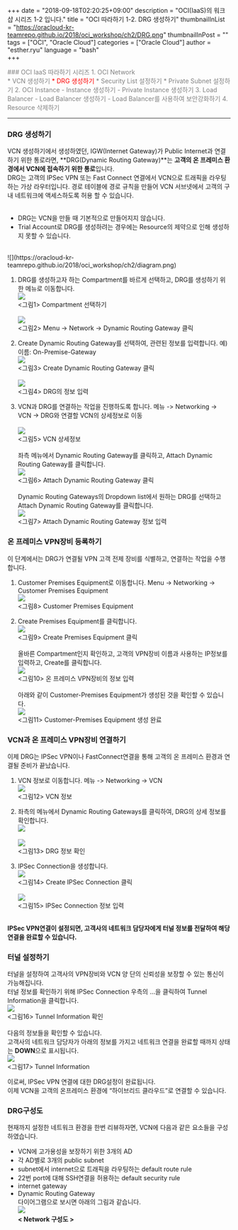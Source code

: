 
+++
date = "2018-09-18T02:20:25+09:00"
description = "OCI(IaaS)의 워크샵 시리즈 1-2 입니다."
title = "OCI 따라하기 1-2. DRG 생성하기"
thumbnailInList = "https://oracloud-kr-teamrepo.github.io/2018/oci_workshop/ch2/DRG.png"
thumbnailInPost = ""
tags = ["OCI", "Oracle Cloud"]
categories = ["Oracle Cloud"]
author = "esther.ryu"
language = "bash"  
+++

<font color=grey>
### OCI IaaS 따라하기 시리즈
1. OCI Network<br>
	* VCN 생성하기</font><font color=red>
	* DRG 생성하기</font><font color=grey>
	* Security List 설정하기
	* Private Subnet 설정하기
2. OCI Instance
	- Instance 생성하기
	- Private Instance 생성하기
3. Load Balancer
	- Load Balancer 생성하기
	- Load Balancer를 사용하여 보안강화하기
4. Resource 삭제하기</font><br>

---

### DRG 생성하기
VCN 생성하기에서 생성하였던, IGW(Internet Gateway)가 Public Internet과 연결하기 위한 통로라면, **DRG(Dynamic Routing Gateway)**는 **고객의 온 프레미스 환경에서 VCN에 접속하기 위한 통로**입니다. <br>
DRG는 고객의 IPSec VPN 또는 Fast Connect 연결에서 VCN으로 트래픽을 라우팅하는 가상 라우터입니다. 경로 테이블에 경로 규칙을 만들어 VCN 서브넷에서 고객의 구내 네트워크에 액세스하도록 허용 할 수 있습니다. 
<br><br>
* DRG는 VCN을 만들 때 기본적으로 만들어지지 않습니다. <br>
* Trial Account로 DRG를 생성하려는 경우에는 Resource의 제약으로 인해 생성하지 못할 수 있습니다.

<br>
![](https://oracloud-kr-teamrepo.github.io/2018/oci_workshop/ch2/diagram.png)<br>
<DRG의 구성도>

1. DRG를 생성하고자 하는 Compartment를 바르게 선택하고, DRG를 생성하기 위한 메뉴로 이동합니다.
<br>![](https://oracloud-kr-teamrepo.github.io/2018/oci_workshop/ch2/Picture1.png)<br>
<그림1> Compartment 선택하기<br>
<br>![](https://oracloud-kr-teamrepo.github.io/2018/oci_workshop/ch2/Picture2.png)<br>
<그림2> Menu -> Network -> Dynamic Routing Gateway 클릭

2. Create Dynamic Routing Gateway를 선택하여, 관련된 정보를 입력합니다.
예) 이름: On-Premise-Gateway
<br>![](https://oracloud-kr-teamrepo.github.io/2018/oci_workshop/ch2/Picture3.png)<br>
<그림3> Create Dynamic Routing Gateway 클릭<br>
<br>![](https://oracloud-kr-teamrepo.github.io/2018/oci_workshop/ch2/Picture4.png)<br>
<그림4> DRG의 정보 입력

3. VCN과 DRG를 연결하는 작업을 진행하도록 합니다.
메뉴 -> Networking -> VCN -> DRG와 연결할 VCN의 상세정보로 이동<br>
<br>![](https://oracloud-kr-teamrepo.github.io/2018/oci_workshop/ch2/Picture6.png)<br>
<그림5> VCN 상세정보 <br><br>
좌측 메뉴에서 Dynamic Routing Gateway를 클릭하고, Attach Dynamic Routing Gateway를 클릭합니다.
<br>![](https://oracloud-kr-teamrepo.github.io/2018/oci_workshop/ch2/Picture7.png)<br>
<그림6> Attach Dynamic Routing Gateway 클릭<br><br>
Dynamic Routing Gateways의 Dropdown list에서 원하는 DRG를 선택하고 Attach Dynamic Routing Gateway를 클릭합니다.
<br>![](https://oracloud-kr-teamrepo.github.io/2018/oci_workshop/ch2/Picture8.png)<br>
<그림7> Attach Dynamic Routing Gateway 정보 입력  

### 온 프레미스 VPN장비 등록하기 
이 단계에서는 DRG가 연결될 VPN 고객 전제 장비를 식별하고, 연결하는 작업을 수행합니다.

1. Customer Premises Equipment로 이동합니다.
Menu -> Networking -> Customer Premises Equipment
<br>![](https://oracloud-kr-teamrepo.github.io/2018/oci_workshop/ch2/Picture9.png)<br>
<그림8> Customer Premises Equipment

2. Create Premises Equipment를 클릭합니다.
<br>![](https://oracloud-kr-teamrepo.github.io/2018/oci_workshop/ch2/Picture10.png)<br>
<그림9> Create Premises Equipment 클릭<br><br>
올바른 Compartment인지 확인하고, 고객의 VPN장비 이름과 사용하는 IP정보를 입력하고, Create를 클릭합니다.
<br>![](https://oracloud-kr-teamrepo.github.io/2018/oci_workshop/ch2/Picture11.png)<br>
<그림10> 온 프레미스 VPN장비의 정보 입력<br><br>
아래와 같이 Customer-Premises Equipment가 생성된 것을 확인할 수 있습니다.
<br>![](https://oracloud-kr-teamrepo.github.io/2018/oci_workshop/ch2/Picture12.png)<br>
<그림11> Customer-Premises Equipment 생성 완료

### VCN과 온 프레미스 VPN장비 연결하기 
이제 DRG는 IPSec VPN이나 FastConnect연결을 통해 고객의 온 프레미스 환경과 연결될 준비가 끝났습니다.


1. VCN 정보로 이동합니다.
메뉴 -> Networking -> VCN 
<br>![](https://oracloud-kr-teamrepo.github.io/2018/oci_workshop/ch2/Picture13.png)<br>
<그림12> VCN 정보

2. 좌측의 메뉴에서 Dynamic Routing Gateways를 클릭하여, DRG의 상세 정보를 확인합니다.
<br>![](https://oracloud-kr-teamrepo.github.io/2018/oci_workshop/ch2/Picture14.png)<br>
<br>![](https://oracloud-kr-teamrepo.github.io/2018/oci_workshop/ch2/Picture15.png)<br>
<그림13> DRG 정보 확인

3. IPSec Connection을 생성합니다.
<br>![](https://oracloud-kr-teamrepo.github.io/2018/oci_workshop/ch2/Picture16.png)<br>
<그림14> Create IPSec Connection 클릭<br>
<br>![](https://oracloud-kr-teamrepo.github.io/2018/oci_workshop/ch2/Picture17.png)<br>
<그림15> IPSec Connection 정보 입력<br><br>

**IPSec VPN연결이 설정되면, 고객사의 네트워크 담당자에게 터널 정보를 전달하여 해당 연결을 완료할 수 있습니다.**

### 터널 설정하기 
터널을 설정하여 고객사의 VPN장비와 VCN 양 단의 신뢰성을 보장할 수 있는 통신이 가능해집니다.<br>
터널 정보를 확인하기 위해 IPSec Connection 우측의 …을 클릭하여 Tunnel Information을 클릭합니다.
<br>![](https://oracloud-kr-teamrepo.github.io/2018/oci_workshop/ch2/Picture18.png)<br>
<그림16> Tunnel Information 확인 <br><br>
다음의 정보들을 확인할 수 있습니다.  <br>
고객사의 네트워크 담당자가 아래의 정보를 가지고 네트워크 연결을 완료할 때까지 상태는 **DOWN**으로 표시됩니다.
<br>![](https://oracloud-kr-teamrepo.github.io/2018/oci_workshop/ch2/Picture19.png)<br>
<그림17> Tunnel Information<br>

이로써, IPSec VPN 연결에 대한 DRG설정이 완료됩니다. <br>이제 VCN을 고객의 온프레미스 환경에 “하이브리드 클라우드”로 연결할 수 있습니다.

### DRG구성도
현재까지 설정한 네트워크 환경을 한번 리뷰하자면, VCN에 다음과 같은 요소들을 구성하였습니다. <br>
- VCN에 고가용성을 보장하기 위한 3개의 AD <br>
- 각 AD별로 3개의 public subnet <br>
- subnet에서 internet으로 트래픽을 라우팅하는 default route rule  <br>
- 22번 port에 대해 SSH연결을 허용하는 default security rule <br>
- internet gateway  <br>
- Dynamic Routing Gateway <br>
다이어그램으로 보시면 아래의 그림과 같습니다.
<br>![](https://oracloud-kr-teamrepo.github.io/2018/oci_workshop/ch2/DRG.png)<br>
**< Network 구성도 >**
